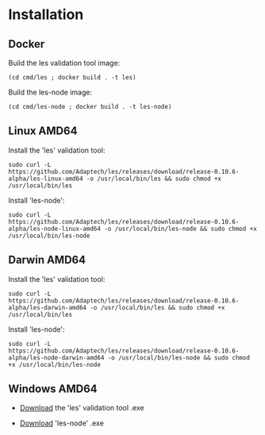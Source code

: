 # Installation

## Docker

Build the les validation tool image:

```(cd cmd/les ; docker build . -t les)```

Build the les-node image:

```(cd cmd/les-node ; docker build . -t les-node)```

## Linux AMD64

Install the 'les' validation tool:

```sudo curl -L https://github.com/Adaptech/les/releases/download/release-0.10.6-alpha/les-linux-amd64 -o /usr/local/bin/les && sudo chmod +x /usr/local/bin/les```

Install 'les-node':

```sudo curl -L https://github.com/Adaptech/les/releases/download/release-0.10.6-alpha/les-node-linux-amd64 -o /usr/local/bin/les-node && sudo chmod +x /usr/local/bin/les-node```

## Darwin AMD64

Install the 'les' validation tool:

```sudo curl -L https://github.com/Adaptech/les/releases/download/release-0.10.6-alpha/les-darwin-amd64 -o /usr/local/bin/les && sudo chmod +x /usr/local/bin/les```

Install 'les-node':

```sudo curl -L https://github.com/Adaptech/les/releases/download/release-0.10.6-alpha/les-node-darwin-amd64 -o /usr/local/bin/les-node && sudo chmod +x /usr/local/bin/les-node```

## Windows AMD64

* [Download](https://github.com/Adaptech/les/releases/download/release-0.10.6-alpha/les-windows-amd64.exe) the 'les' validation tool .exe

* [Download](https://github.com/Adaptech/les/releases/download/release-0.10.7-alpha/les-node-windows-amd64.exe) 'les-node' .exe


